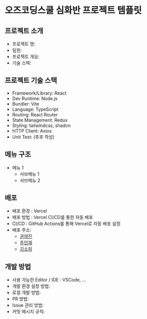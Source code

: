 # 오즈코딩스쿨 심화반 프로젝트 템플릿

## 프로젝트 소개

- 프로젝트 명:
- 팀원:
- 프로젝트 개요:
- 기술 스택:


## 프로젝트 기술 스택

- Framework/Library: React
- Dev Runtime: Node.js
- Bundler: Vite
- Language: TypeScript
- Routing: React Router
- State Management: Redux
- Styling: tailwindcss, shadcn
- HTTP Client: Axios
- Unit Test: (추후 작성)

## 메뉴 구조

- 메뉴 1
  - 서브메뉴 1
  - 서브메뉴 2

## 배포

- 배포 환경 : Vercel
- 배포 방법 : Vercel CI/CD를 통한 자동 배포
- CI/CD : GitHub Actions를 통해 Vercel로 자동 배포 설정
- 배포 주소:
  - [권여진](https://advanced-class-project-yeojin.vercel.app/)
  - [주민재](https://advanced-class-project.vercel.app/)
  - [김소희](https://advanced-class-project-team-b-seven.vercel.app/)

## 개발 방법

- 사용 가능한 Editor / IDE : VSCode, ...
- 개발 환경 설정 방법:
- 로컬 개발 방법:
- PR 방법:
- Issue 관리 방법:
- 커밋 메시지 규칙:
